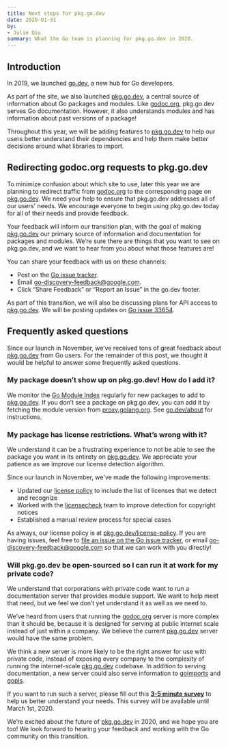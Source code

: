 ```yaml
---
title: Next steps for pkg.go.dev
date: 2020-01-31
by:
- Julie Qiu
summary: What the Go team is planning for pkg.go.dev in 2020.
---
```


## Introduction

In 2019, we launched [go.dev](/), a new hub for Go
developers.

As part of the site, we also launched [pkg.go.dev](https://pkg.go.dev), a
central source of information about Go packages and modules. Like
[godoc.org](https://godoc.org), pkg.go.dev serves Go
documentation. However, it also understands modules and has information about
past versions of a package!

Throughout this year, we will be adding features to
[pkg.go.dev](https://pkg.go.dev) to help our users better understand their
dependencies and help them make better decisions around what libraries to
import.

## Redirecting godoc.org requests to pkg.go.dev

To minimize confusion about which site to use, later this year we are planning
to redirect traffic from [godoc.org](https://godoc.org) to the corresponding
page on [pkg.go.dev](https://pkg.go.dev). We need your help to ensure that
pkg.go.dev addresses all of our users' needs. We encourage everyone to begin
using pkg.go.dev today for all of their needs and provide feedback.

Your feedback will inform our transition plan, with the goal of making
[pkg.go.dev](https://pkg.go.dev) our primary source of information and
documentation for packages and modules. We’re sure there are things that you
want to see on pkg.go.dev, and we want to hear from you
about what those features are!

You can share your feedback with us on these channels:

  - Post on the [Go issue tracker](/s/discovery-feedback).
  - Email [go-discovery-feedback@google.com](mailto:go-discovery-feedback@google.com).
  - Click “Share Feedback” or “Report an Issue” in the go.dev footer.

As part of this transition, we will also be discussing plans for API access to
[pkg.go.dev](https://pkg.go.dev). We will be posting updates on
[Go issue 33654](/s/discovery-updates).

## Frequently asked questions

Since our launch in November, we’ve received tons of great feedback about
[pkg.go.dev](https://pkg.go.dev) from Go users. For the remainder of this post, we thought it would
be helpful to answer some frequently asked questions.

### My package doesn’t show up on pkg.go.dev! How do I add it?

We monitor the [Go Module Index](https://index.golang.org/index) regularly for
new packages to add to [pkg.go.dev](https://pkg.go.dev). If you don’t see a
package on pkg.go.dev, you can add it by fetching the module version from
[proxy.golang.org](https://proxy.golang.org). See
[go.dev/about](/about) for instructions.

### My package has license restrictions. What’s wrong with it?

We understand it can be a frustrating experience to not be able to see the
package you want in its entirety on [pkg.go.dev](https://pkg.go.dev). We
appreciate your patience as we improve our license detection algorithm.

Since our launch in November, we've made the following improvements:

  - Updated our [license policy](https://pkg.go.dev/license-policy) to include the list of licenses that we detect and recognize
  - Worked with the [licensecheck](https://github.com/google/licensecheck) team to improve detection for copyright notices
  - Established a manual review process for special cases

As always, our license policy is at
[pkg.go.dev/license-policy](https://pkg.go.dev/license-policy). If you are
having issues, feel free to [file an issue on the Go issue tracker](/s/discovery-feedback), or email
[go-discovery-feedback@google.com](mailto:go-discovery-feedback@google.com)
so that we can work with you directly!

### Will pkg.go.dev be open-sourced so I can run it at work for my private code?

We understand that corporations with private code want to run a documentation
server that provides module support. We want to help meet that need, but we
feel we don’t yet understand it as well as we need to.

We’ve heard from users that running the [godoc.org](https://godoc.org) server
is more complex than it should be, because it is designed for serving at public
internet scale instead of just within a company. We believe the current
[pkg.go.dev](https://pkg.go.dev) server would have the same problem.

We think a new server is more likely to be the right answer for use with
private code, instead of exposing every company to the complexity of running
the internet-scale [pkg.go.dev](https://pkg.go.dev) codebase. In addition to
serving documentation, a new server could also serve information to
[goimports](https://pkg.go.dev/golang.org/x/tools/cmd/goimports?tab=doc) and
[gopls](https://pkg.go.dev/golang.org/x/tools/gopls).

If you want to run such a server, please fill out this
[**3-5 minute survey**](https://google.qualtrics.com/jfe/form/SV_6FHmaLveae6d8Bn)
to help us better understand your needs. This survey will be available until
March 1st, 2020.

We’re excited about the future of [pkg.go.dev](https://pkg.go.dev) in 2020,
and we hope you are too! We look forward to hearing your feedback and working
with the Go community on this transition.
